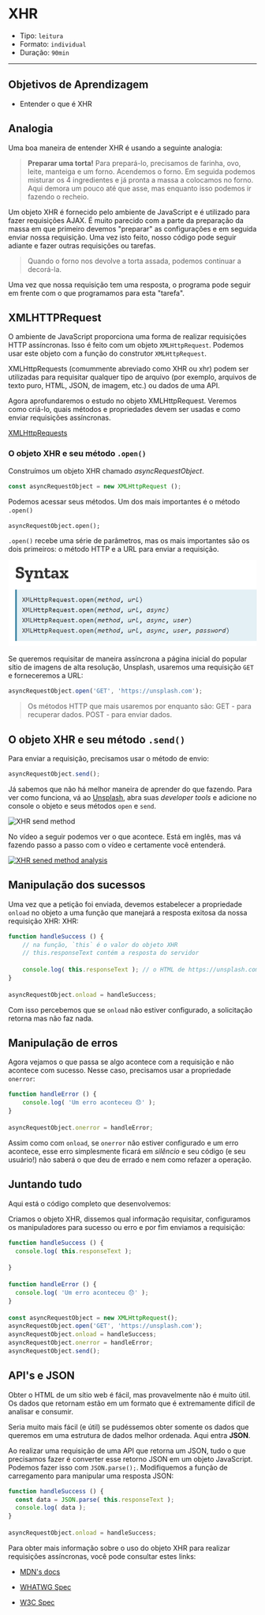 # XHR

- Tipo: `leitura`
- Formato: `individual`
- Duração: `90min`

***

## Objetivos de Aprendizagem

- Entender o que é XHR

## Analogia

Uma boa maneira de entender XHR é usando a seguinte analogia:

> **Preparar uma torta!**
> Para prepará-lo, precisamos de farinha, ovo, leite, manteiga e um forno. Acendemos o forno. Em seguida podemos misturar os 4 ingredientes e já pronta a massa a colocamos no forno. Aqui demora um pouco até que asse, mas enquanto isso podemos ir fazendo o recheio.

Um objeto XHR é fornecido pelo ambiente de JavaScript e é utilizado para fazer requisições AJAX. É muito parecido com a parte da preparação da massa em que primeiro devemos "preparar" as configurações e em seguida enviar nossa requisição. Uma vez isto feito, nosso código pode seguir adiante e fazer outras requisições ou tarefas.

> Quando o forno nos devolve a torta assada, podemos continuar a decorá-la.

Uma vez que nossa requisição tem uma resposta, o programa pode seguir em frente com o que programamos para esta "tarefa".

## XMLHTTPRequest

O ambiente de JavaScript proporciona uma forma de realizar requisições HTTP assíncronas. Isso é feito com um objeto `XMLHttpRequest`. Podemos usar este objeto com a função do construtor `XMLHttpRequest`.

XMLHttpRequests (comummente abreviado como XHR ou xhr) podem ser utilizadas para requisitar qualquer tipo de arquivo (por exemplo, arquivos de texto puro, HTML, JSON, de imagem, etc.) ou dados de uma API.

Agora aprofundaremos o estudo no objeto XMLHttpRequest. Veremos como criá-lo, quais métodos e propriedades devem ser usadas e como enviar requisições assíncronas.

[XMLHttpRequests](https://www.youtube.com/watch?v=nz9S3uZE_dM)

### O objeto XHR e seu método `.open()`

Construímos um objeto XHR chamado _asyncRequestObject_.

```javascript
const asyncRequestObject = new XMLHttpRequest ();
```

Podemos acessar seus métodos. Um dos mais importantes é o método `.open()`

`asyncRequestObject.open();`

`.open()` recebe uma série de parâmetros, mas os mais importantes são os dois primeiros: o método HTTP e a URL para enviar a requisição.

![sintax-open](https://github.com/AnaSalazar/curricula-js/blob/ivandevp-06-spa/06-spa/02-asynchronous-js-request/04-xhr/sintax_open.png?raw=true)

Se queremos requisitar de maneira assíncrona a página inicial do popular sítio de imagens de alta resolução, Unsplash, usaremos uma requisição `GET` e forneceremos a URL:

```javascript
asyncRequestObject.open('GET', 'https://unsplash.com');
```

> Os métodos HTTP que mais usaremos por enquanto são:
> GET - para recuperar dados.
> POST - para enviar dados.

## O objeto XHR e seu método `.send()`

Para enviar a requisição, precisamos usar o método de envio:

```javascript
asyncRequestObject.send();
```

Já sabemos que não há melhor maneira de aprender do que fazendo. Para ver como funciona, vá ao [Unsplash](https://unsplash.com), abra suas *developer tools* e adicione no console o objeto e seus métodos `open` e `send`.

![XHR send method](https://d17h27t6h515a5.cloudfront.net/topher/2017/August/59938614_ud109-l1-send-xhr-request-1/ud109-l1-send-xhr-request-1.gif)

No vídeo a seguir podemos ver o que acontece. Está em inglês, mas vá fazendo passo a passo com o vídeo e certamente você entenderá.

[![XHR sened method analysis](https://img.youtube.com/vi/m9C0LJoWhOE/0.jpg)](https://youtu.be/m9C0LJoWhOE)

## Manipulação dos sucessos

Uma vez que a petição foi enviada, devemos estabelecer a propriedade `onload` no objeto a uma função que manejará a resposta exitosa da nossa requisição XHR:
XHR:

```javascript
function handleSuccess () {
    // na função, `this` é o valor do objeto XHR
    // this.responseText contém a resposta do servidor

    console.log( this.responseText ); // o HTML de https://unsplash.com/
}

asyncRequestObject.onload = handleSuccess;
```
Com isso percebemos que se `onload` não estiver configurado, a solicitação retorna mas não faz nada. 

## Manipulação de erros

Agora vejamos o que passa se algo acontece com a requisição e não acontece com sucesso. Nesse caso, precisamos usar a propriedade `onerror`:

```javascript
function handleError () {
    console.log( 'Um erro aconteceu 😞' );
}

asyncRequestObject.onerror = handleError;
```

Assim como com `onload`, se `onerror` não estiver configurado e um erro acontece, esse erro simplesmente ficará em _silêncio_ e seu código (e seu usuário!) não saberá o que deu de errado e nem como refazer a operação.

## Juntando tudo

Aqui está o código completo que desenvolvemos:

Criamos o objeto XHR, dissemos qual informação requisitar, configuramos os manipuladores para sucesso ou erro e por fim enviamos a requisição:

```javascript
function handleSuccess () {
  console.log( this.responseText );

}

function handleError () {
  console.log( 'Um erro aconteceu 😞' );
}

const asyncRequestObject = new XMLHttpRequest();
asyncRequestObject.open('GET', 'https://unsplash.com');
asyncRequestObject.onload = handleSuccess;
asyncRequestObject.onerror = handleError;
asyncRequestObject.send();
```

## API's e JSON

Obter o HTML de um sítio web é fácil, mas provavelmente não é muito útil. Os dados que retornam estão em um formato que é extremamente difícil de analisar e consumir.

Seria muito mais fácil (e útil) se pudéssemos obter somente os dados que queremos em uma estrutura de dados melhor ordenada. Aqui entra **JSON**.

Ao realizar uma requisição de uma API que retorna um JSON, tudo o que precisamos fazer é converter esse retorno JSON em um objeto JavaScript. Podemos fazer isso com `JSON.parse();`. Modifiquemos a função de carregamento para manipular uma resposta JSON:

```javascript
function handleSuccess () {
  const data = JSON.parse( this.responseText );
  console.log( data );
}

asyncRequestObject.onload = handleSuccess;
```

Para obter mais informação sobre o uso do objeto XHR para realizar requisições assíncronas, você pode consultar estes links:

- [MDN's docs](https://developer.mozilla.org/en-US/docs/Web/API/XMLHttpRequest/open)

- [WHATWG Spec](https://xhr.spec.whatwg.org/)

- [W3C Spec](https://www.w3.org/TR/XMLHttpRequest/)
